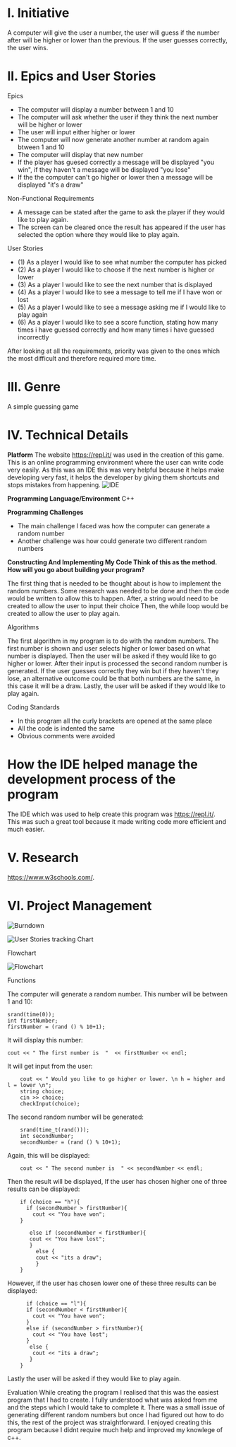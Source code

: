  # l. Initiative 
A computer will give the user a number, the user will guess if the number after will be higher or lower than the previous. If the user guesses correctly, the user wins. 



 # ll. Epics and User Stories
 
 
 Epics
 
 
- The computer will display a number between 1 and 10 
- The computer will ask whether the user if they think the next number will be higher or lower
- The user will input either higher or lower
- The computer will now generate another number at random again btween 1 and 10 
- The computer will display that new number
- If the player has guesed correctly a message will be displayed "you win", if they haven't a message will be displayed "you lose"
- If the the computer can't go higher or lower then a message will be displayed "it's a draw"


Non-Functional Requirements
- A message can be stated after the game to ask the player if they would like to play again.
- The screen can be cleared once the result has appeared if the user has selected the option where they would like to play again.


User Stories


- (1) As a player I would like to see what number the computer has picked
- (2) As a player I would like to choose if the next number is higher or lower
- (3) As a player I would like to see the next number that is displayed
- (4) As a player I would like to see a message to tell me if I have won or lost 
- (5) As a player I would like to see a message asking me if I would like to play again
- (6) As a player I would like to see a score function, stating how many times i have guessed correctly and how many times i have guessed incorrectly

After looking at all the requirements, priority was given to the ones which the most difficult and therefore required more time.  


# lll. Genre
A simple guessing game

# lV. Technical Details


**Platform**
The website https://repl.it/ was used in the creation of this game. This is an online programming environment where the user can write code very easily. As this was an IDE this was very helpful because it helps make developing very fast, it helps the developer by giving them shortcuts and stops mistakes from happening.
![IDE](https://i.imgur.com/ePeDgWo.png)

**Programming Language/Environment**
C++


**Programming Challenges**
- The main challenge I faced was how the computer can generate a random number
- Another challenge was how could generate two different random numbers


**Constructing And Implementing My Code Think of this as the method. How will you go about building your program?**


The first thing that is needed to be thought about is how to implement the random numbers. Some research was needed to be done and then the code would be written to allow this to happen. After, a string would need to be created to allow the user to input their choice Then, the while loop would be created to allow the user to play again.


Algorithms

The first algorithm in my program is to do with the random numbers. The first number is shown and user selects higher or lower based on what number is displayed. Then the user will be asked if they would like to go higher or lower. After their input is processed the second random number is generated. If the user guesses correctly they win but if they haven't they lose, an alternative outcome could be that both numbers are the same, in this case it will be a draw. Lastly, the user will be asked if they would like to play again. 

Coding Standards

- In this program all the curly brackets are opened at the same place
- All the code is indented the same 
- Obvious comments were avoided 


# How the IDE helped manage the development process of the program


The IDE which was used to help create this program was https://repl.it/. This was such a great tool because it made writing code more efficient and much easier. 










# V. Research

https://www.w3schools.com/. 


# VI. Project Management


![Burndown](https://i.imgur.com/4EljmRf.png)



![User Stories tracking Chart](https://i.imgur.com/zdacKKz.png)


Flowchart


![Flowchart](https://i.imgur.com/qjTRYkp.png)



Functions


The computer will generate a random number. This number will be between 1 and 10: 

    srand(time(0));
    int firstNumber;
    firstNumber = (rand () % 10+1);


It will display this number:
    
    cout << " The first number is  "  << firstNumber << endl;
    
It will get input from the user:
    
        cout << " Would you like to go higher or lower. \n h = higher and l = lower \n";
        string choice;
        cin >> choice;
        checkInput(choice);
        
The second random number will be generated:
        
        srand(time_t(rand()));
        int secondNumber;
        secondNumber = (rand () % 10+1);

Again, this will be displayed:
        
        cout << " The second number is  " << secondNumber << endl;
        
Then the result will be displayed, If the user has chosen higher one of three results can be displayed:        
        
        if (choice == "h"){
          if (secondNumber > firstNumber){
            cout << "You have won"; 
        }
   
           else if (secondNumber < firstNumber){
           cout << "You have lost";
           }
             else {
             cout << "its a draw";
             }
        }
However, if the user has chosen lower one of these three results can be displayed:
        
          if (choice == "l"){
          if (secondNumber < firstNumber){
            cout << "You have won";
          }
          else if (secondNumber > firstNumber){
            cout << "You have lost";
          }
           else {
            cout << "its a draw";
           }
        }
 Lastly the user will be asked if they would like to play again.
        

Evaluation 
While creating the program I realised that this was the easiest program that I had to create. I fully understood what was asked from me and the steps which I would take to complete it. There was a small issue of generating different random numbers but once I had figured out how to do this, the rest of the project was straightforward. I enjoyed creating this program because I didnt require much help and improved my knowlege of c++.






